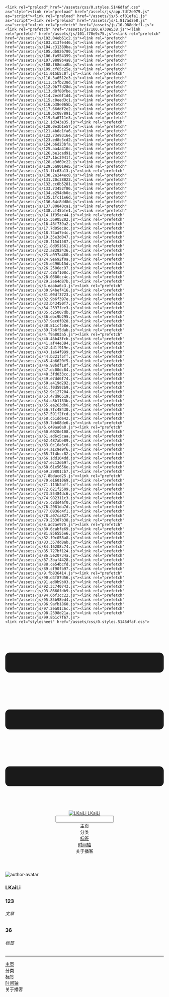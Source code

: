 <!DOCTYPE html>
<html lang="zh-CN">
  <head>
    <meta charset="utf-8">
    <meta name="viewport" content="width=device-width,initial-scale=1">
    <title>Other | LKaiLi</title>
    <meta name="generator" content="VuePress 1.8.2">
    <link rel="icon" href="https://pan.zealsay.com/blog/favicon.ico">
    <script language="javascript" type="text/javascript" src="https://cdn.bootcdn.net/ajax/libs/jquery/3.5.1/jquery.min.js"></script>
    <script language="javascript" type="text/javascript" src="/js/mouseClick.js"></script>
    <script>var _hmt = _hmt || [];
      (function() {
        var hm = document.createElement("script");
        hm.src = "https://hm.baidu.com/hm.js?61498f37b83812e7b85952d5feaaab47";
        var s = document.getElementsByTagName("script")[0]; 
        s.parentNode.insertBefore(hm, s);
      })();</script>
    <meta name="description" content="草 走 🤸 忽略">
    <meta name="viewport" content="width=device-width,initial-scale=1,user-scalable=no">
    
    <link rel="preload" href="/assets/css/0.styles.5146dfaf.css" as="style"><link rel="preload" href="/assets/js/app.7df2e979.js" as="script"><link rel="preload" href="/assets/js/5.cf81efa1.js" as="script"><link rel="preload" href="/assets/js/1.817ad2e8.js" as="script"><link rel="prefetch" href="/assets/js/10.988ddcf1.js"><link rel="prefetch" href="/assets/js/100.e730e538.js"><link rel="prefetch" href="/assets/js/101.f70e9c75.js"><link rel="prefetch" href="/assets/js/102.04eb61c2.js"><link rel="prefetch" href="/assets/js/103.813fe446.js"><link rel="prefetch" href="/assets/js/104.c31389ba.js"><link rel="prefetch" href="/assets/js/105.db826780.js"><link rel="prefetch" href="/assets/js/106.fa954399.js"><link rel="prefetch" href="/assets/js/107.9889b4a8.js"><link rel="prefetch" href="/assets/js/108.f68daa8b.js"><link rel="prefetch" href="/assets/js/109.cf65c25e.js"><link rel="prefetch" href="/assets/js/11.015b5c0f.js"><link rel="prefetch" href="/assets/js/110.3a6512e3.js"><link rel="prefetch" href="/assets/js/111.c6fb238d.js"><link rel="prefetch" href="/assets/js/112.9b77d28d.js"><link rel="prefetch" href="/assets/js/113.d8f80fbe.js"><link rel="prefetch" href="/assets/js/114.2ec6f1d4.js"><link rel="prefetch" href="/assets/js/115.c0eed3c1.js"><link rel="prefetch" href="/assets/js/116.b38e065b.js"><link rel="prefetch" href="/assets/js/117.66ddf2e2.js"><link rel="prefetch" href="/assets/js/118.bc087891.js"><link rel="prefetch" href="/assets/js/119.6a6711e3.js"><link rel="prefetch" href="/assets/js/12.1d343e35.js"><link rel="prefetch" href="/assets/js/120.0e3b1e57.js"><link rel="prefetch" href="/assets/js/121.4b6c1fa6.js"><link rel="prefetch" href="/assets/js/122.73e9316e.js"><link rel="prefetch" href="/assets/js/123.ed8c5cd2.js"><link rel="prefetch" href="/assets/js/124.b6d23bfa.js"><link rel="prefetch" href="/assets/js/125.aa4a416c.js"><link rel="prefetch" href="/assets/js/126.be1cad91.js"><link rel="prefetch" href="/assets/js/127.1bc3941f.js"><link rel="prefetch" href="/assets/js/128.e3d69c22.js"><link rel="prefetch" href="/assets/js/129.5a8019e5.js"><link rel="prefetch" href="/assets/js/13.ffc63a13.js"><link rel="prefetch" href="/assets/js/130.2a244ec8.js"><link rel="prefetch" href="/assets/js/131.20c38023.js"><link rel="prefetch" href="/assets/js/132.cc0b5281.js"><link rel="prefetch" href="/assets/js/133.73452f86.js"><link rel="prefetch" href="/assets/js/134.e294db0c.js"><link rel="prefetch" href="/assets/js/135.1fc11e6d.js"><link rel="prefetch" href="/assets/js/136.64c8dd8d.js"><link rel="prefetch" href="/assets/js/137.80840ca1.js"><link rel="prefetch" href="/assets/js/138.cf45bfe1.js"><link rel="prefetch" href="/assets/js/14.1f95ac44.js"><link rel="prefetch" href="/assets/js/15.36905202.js"><link rel="prefetch" href="/assets/js/16.46f739a2.js"><link rel="prefetch" href="/assets/js/17.7d05ec8c.js"><link rel="prefetch" href="/assets/js/18.74ad7e4c.js"><link rel="prefetch" href="/assets/js/19.35e3d047.js"><link rel="prefetch" href="/assets/js/20.f15d1587.js"><link rel="prefetch" href="/assets/js/21.8d951661.js"><link rel="prefetch" href="/assets/js/22.a8282436.js"><link rel="prefetch" href="/assets/js/23.a097a460.js"><link rel="prefetch" href="/assets/js/24.9e692f0a.js"><link rel="prefetch" href="/assets/js/25.e496b15d.js"><link rel="prefetch" href="/assets/js/26.2506ec97.js"><link rel="prefetch" href="/assets/js/27.c8af108c.js"><link rel="prefetch" href="/assets/js/28.0880cc4c.js"><link rel="prefetch" href="/assets/js/29.2e64d87b.js"><link rel="prefetch" href="/assets/js/3.eaaba6c3.js"><link rel="prefetch" href="/assets/js/30.94bef416.js"><link rel="prefetch" href="/assets/js/31.00df3723.js"><link rel="prefetch" href="/assets/js/32.9b6f397e.js"><link rel="prefetch" href="/assets/js/33.b43450f7.js"><link rel="prefetch" href="/assets/js/34.2397fee3.js"><link rel="prefetch" href="/assets/js/35.c25007db.js"><link rel="prefetch" href="/assets/js/36.ebc9b295.js"><link rel="prefetch" href="/assets/js/37.9ec0f028.js"><link rel="prefetch" href="/assets/js/38.811cf58e.js"><link rel="prefetch" href="/assets/js/39.7b6f5dab.js"><link rel="prefetch" href="/assets/js/4.f9a803a5.js"><link rel="prefetch" href="/assets/js/40.46b43fcb.js"><link rel="prefetch" href="/assets/js/41.af44e394.js"><link rel="prefetch" href="/assets/js/42.4d1f919e.js"><link rel="prefetch" href="/assets/js/43.1a64f999.js"><link rel="prefetch" href="/assets/js/44.b321f5ff.js"><link rel="prefetch" href="/assets/js/45.4b6620f5.js"><link rel="prefetch" href="/assets/js/46.98bdf18f.js"><link rel="prefetch" href="/assets/js/47.dc00dc84.js"><link rel="prefetch" href="/assets/js/48.3fd033cc.js"><link rel="prefetch" href="/assets/js/49.e7dd6f74.js"><link rel="prefetch" href="/assets/js/50.a419d292.js"><link rel="prefetch" href="/assets/js/51.f0d592b9.js"><link rel="prefetch" href="/assets/js/52.9c127204.js"><link rel="prefetch" href="/assets/js/53.47d96519.js"><link rel="prefetch" href="/assets/js/54.c8b1133b.js"><link rel="prefetch" href="/assets/js/55.ea263db6.js"><link rel="prefetch" href="/assets/js/56.7fc48430.js"><link rel="prefetch" href="/assets/js/57.591f2fcd.js"><link rel="prefetch" href="/assets/js/58.c51dde42.js"><link rel="prefetch" href="/assets/js/59.7eb08de6.js"><link rel="prefetch" href="/assets/js/6.c49aa0a0.js"><link rel="prefetch" href="/assets/js/60.6020e108.js"><link rel="prefetch" href="/assets/js/61.ad6c5caa.js"><link rel="prefetch" href="/assets/js/62.487abe89.js"><link rel="prefetch" href="/assets/js/63.0c16a3c6.js"><link rel="prefetch" href="/assets/js/64.a1c9e9f6.js"><link rel="prefetch" href="/assets/js/65.7f4bcc82.js"><link rel="prefetch" href="/assets/js/66.1dd104dd.js"><link rel="prefetch" href="/assets/js/67.ec12d69f.js"><link rel="prefetch" href="/assets/js/68.61e5656e.js"><link rel="prefetch" href="/assets/js/69.29801cb7.js"><link rel="prefetch" href="/assets/js/7.8bdacd25.js"><link rel="prefetch" href="/assets/js/70.e1601069.js"><link rel="prefetch" href="/assets/js/71.113b2aff.js"><link rel="prefetch" href="/assets/js/72.621f2509.js"><link rel="prefetch" href="/assets/js/73.55484dc6.js"><link rel="prefetch" href="/assets/js/74.982311c3.js"><link rel="prefetch" href="/assets/js/75.c8dd4af0.js"><link rel="prefetch" href="/assets/js/76.2081da7d.js"><link rel="prefetch" href="/assets/js/77.0936c4f1.js"><link rel="prefetch" href="/assets/js/78.a07ca827.js"><link rel="prefetch" href="/assets/js/79.23307b38.js"><link rel="prefetch" href="/assets/js/8.ad2ae975.js"><link rel="prefetch" href="/assets/js/80.6cabfe69.js"><link rel="prefetch" href="/assets/js/81.856555e6.js"><link rel="prefetch" href="/assets/js/82.f9c058a8.js"><link rel="prefetch" href="/assets/js/83.357dd8ab.js"><link rel="prefetch" href="/assets/js/84.16208c74.js"><link rel="prefetch" href="/assets/js/85.727bf124.js"><link rel="prefetch" href="/assets/js/86.5e20734a.js"><link rel="prefetch" href="/assets/js/87.3baf4428.js"><link rel="prefetch" href="/assets/js/88.ce54bcfd.js"><link rel="prefetch" href="/assets/js/89.cf90fb97.js"><link rel="prefetch" href="/assets/js/9.fb836414.js"><link rel="prefetch" href="/assets/js/90.d4f87d56.js"><link rel="prefetch" href="/assets/js/91.ed0b9b03.js"><link rel="prefetch" href="/assets/js/92.3c740743.js"><link rel="prefetch" href="/assets/js/93.8660fdb9.js"><link rel="prefetch" href="/assets/js/94.6bf3cc22.js"><link rel="prefetch" href="/assets/js/95.85b98ed4.js"><link rel="prefetch" href="/assets/js/96.9afb1860.js"><link rel="prefetch" href="/assets/js/97.2ea01c6c.js"><link rel="prefetch" href="/assets/js/98.2398d21a.js"><link rel="prefetch" href="/assets/js/99.8b1c7f67.js">
    <link rel="stylesheet" href="/assets/css/0.styles.5146dfaf.css">
  </head>
  <body>
    <div id="app" data-server-rendered="true"><div class="theme-container no-sidebar" data-v-57e19720><div data-v-57e19720><div id="loader-wrapper" class="loading-wrapper" data-v-d48f4d20 data-v-57e19720 data-v-57e19720><div class="loader-main" data-v-d48f4d20><div data-v-d48f4d20></div><div data-v-d48f4d20></div><div data-v-d48f4d20></div><div data-v-d48f4d20></div></div> <!----> <!----></div> <div class="password-shadow password-wrapper-out" style="display:none;" data-v-89477f7e data-v-57e19720 data-v-57e19720><h3 class="title" style="display:none;" data-v-89477f7e data-v-89477f7e>LKaiLi</h3> <!----> <label id="box" class="inputBox" style="display:none;" data-v-89477f7e data-v-89477f7e><input type="password" value="" data-v-89477f7e> <span data-v-89477f7e>Konck! Knock!</span> <button data-v-89477f7e>OK</button></label> <div class="footer" style="display:none;" data-v-89477f7e data-v-89477f7e><span data-v-89477f7e><i class="iconfont reco-theme" data-v-89477f7e></i> <a target="blank" href="https://vuepress-theme-reco.recoluan.com" data-v-89477f7e>vuePress-theme-reco</a></span> <span data-v-89477f7e><i class="iconfont reco-copyright" data-v-89477f7e></i> <a data-v-89477f7e><span data-v-89477f7e>LKaiLi</span>
            
          <span data-v-89477f7e>2021  - </span>
          2022
        </a></span></div></div> <div class="hide" data-v-57e19720><div data-v-57e19720><div id="smart" class="wrapper-page" style="background-image:url(https://jinyanlong-1305883696.cos.ap-hongkong.myqcloud.com/banner_image/banner_9.png);background-position-x:center;background-position-y:center;background-size:cover;background-repeat-x:no-repeat;background-repeat-y:no-repeat;" data-v-57e19720><header class="navbar" data-v-57e19720><div class="sidebar-button"><svg xmlns="http://www.w3.org/2000/svg" aria-hidden="true" role="img" viewBox="0 0 448 512" class="icon"><path fill="currentColor" d="M436 124H12c-6.627 0-12-5.373-12-12V80c0-6.627 5.373-12 12-12h424c6.627 0 12 5.373 12 12v32c0 6.627-5.373 12-12 12zm0 160H12c-6.627 0-12-5.373-12-12v-32c0-6.627 5.373-12 12-12h424c6.627 0 12 5.373 12 12v32c0 6.627-5.373 12-12 12zm0 160H12c-6.627 0-12-5.373-12-12v-32c0-6.627 5.373-12 12-12h424c6.627 0 12 5.373 12 12v32c0 6.627-5.373 12-12 12z"></path></svg></div> <a href="/" class="home-link router-link-active"><img src="/logo.png" alt="LKaiLi" class="logo"> <span class="site-name">LKaiLi</span></a> <div class="links"><div id="dayNightSwitch" class="generalWrapper" data-v-32f44868><a class="click" data-v-32f44868><div class="onOff daySwitch" data-v-32f44868><div class="star star1" data-v-32f44868></div> <div class="star star2" data-v-32f44868></div> <div class="star star3" data-v-32f44868></div> <div class="star star4" data-v-32f44868></div> <div class="star star5" data-v-32f44868></div> <div class="star sky" data-v-32f44868></div> <div class="sunMoon" data-v-32f44868><div class="crater crater1" data-v-32f44868></div> <div class="crater crater2" data-v-32f44868></div> <div class="crater crater3" data-v-32f44868></div> <div class="cloud part1" data-v-32f44868></div> <div class="cloud part2" data-v-32f44868></div></div></div></a></div> <div class="search-box"><i class="iconfont reco-search"></i> <input aria-label="Search" autocomplete="off" spellcheck="false" value=""> <!----></div> <nav class="nav-links can-hide"><div class="nav-item"><a href="/" class="nav-link"><i class="iconfont reco-home"></i>
  主页
</a></div><div class="nav-item"><div class="dropdown-wrapper"><a class="dropdown-title"><span class="title"><i class="iconfont reco-category"></i>
      分类
    </span> <span class="arrow right"></span></a> <ul class="nav-dropdown" style="display:none;"><li class="dropdown-item"><!----> <a href="/categories/JavaScript/" class="nav-link"><i class="iconfont undefined"></i>
  JavaScript
</a></li><li class="dropdown-item"><!----> <a href="/categories/GSAP/" class="nav-link"><i class="iconfont undefined"></i>
  GSAP
</a></li><li class="dropdown-item"><!----> <a href="/categories/Vite/" class="nav-link"><i class="iconfont undefined"></i>
  Vite
</a></li><li class="dropdown-item"><!----> <a href="/categories/Vscode/" class="nav-link"><i class="iconfont undefined"></i>
  Vscode
</a></li><li class="dropdown-item"><!----> <a href="/categories/TypeScript/" class="nav-link"><i class="iconfont undefined"></i>
  TypeScript
</a></li><li class="dropdown-item"><!----> <a href="/categories/Vue/" class="nav-link"><i class="iconfont undefined"></i>
  Vue
</a></li><li class="dropdown-item"><!----> <a href="/categories/Vue3/" class="nav-link"><i class="iconfont undefined"></i>
  Vue3
</a></li><li class="dropdown-item"><!----> <a href="/categories/RABC/" class="nav-link"><i class="iconfont undefined"></i>
  RABC
</a></li><li class="dropdown-item"><!----> <a href="/categories/axios/" class="nav-link"><i class="iconfont undefined"></i>
  axios
</a></li><li class="dropdown-item"><!----> <a href="/categories/小程序/" class="nav-link"><i class="iconfont undefined"></i>
  小程序
</a></li><li class="dropdown-item"><!----> <a href="/categories/Css/" class="nav-link"><i class="iconfont undefined"></i>
  Css
</a></li><li class="dropdown-item"><!----> <a href="/categories/other/" class="nav-link"><i class="iconfont undefined"></i>
  other
</a></li><li class="dropdown-item"><!----> <a href="/categories/uniapp/" class="nav-link"><i class="iconfont undefined"></i>
  uniapp
</a></li><li class="dropdown-item"><!----> <a href="/categories/three.js/" class="nav-link"><i class="iconfont undefined"></i>
  three.js
</a></li><li class="dropdown-item"><!----> <a href="/categories/vue-element-admin/" class="nav-link"><i class="iconfont undefined"></i>
  vue-element-admin
</a></li></ul></div></div><div class="nav-item"><a href="/tag/" class="nav-link"><i class="iconfont reco-tag"></i>
  标签
</a></div><div class="nav-item"><a href="/timeline/" class="nav-link"><i class="iconfont reco-date"></i>
  时间轴
</a></div><div class="nav-item"><div class="dropdown-wrapper"><a class="dropdown-title"><span class="title"><i class="iconfont reco-other"></i>
      关于播客
    </span> <span class="arrow right"></span></a> <ul class="nav-dropdown" style="display:none;"><li class="dropdown-item"><!----> <a href="/about/" class="nav-link"><i class="iconfont reco-mail"></i>
  关于我
</a></li><li class="dropdown-item"><!----> <a href="/other/" class="nav-link"><i class="iconfont reco-account"></i>
  联系我
</a></li></ul></div></div> <!----></nav></div></header> <div class="sidebar-mask" data-v-57e19720></div> <aside class="sidebar" data-v-57e19720><div class="personal-info-wrapper" data-v-03833281 data-v-57e19720><img src="https://jinyanlong-1305883696.cos.ap-hongkong.myqcloud.com/my_cat.png" alt="author-avatar" class="personal-img" data-v-03833281> <h3 class="name" data-v-03833281>
    LKaiLi
  </h3> <div class="num" data-v-03833281><div data-v-03833281><h3 data-v-03833281>123</h3> <h6 data-v-03833281>文章</h6></div> <div data-v-03833281><h3 data-v-03833281>36</h3> <h6 data-v-03833281>标签</h6></div></div> <hr data-v-03833281></div> <nav class="nav-links"><div class="nav-item"><a href="/" class="nav-link"><i class="iconfont reco-home"></i>
  主页
</a></div><div class="nav-item"><div class="dropdown-wrapper"><a class="dropdown-title"><span class="title"><i class="iconfont reco-category"></i>
      分类
    </span> <span class="arrow right"></span></a> <ul class="nav-dropdown" style="display:none;"><li class="dropdown-item"><!----> <a href="/categories/JavaScript/" class="nav-link"><i class="iconfont undefined"></i>
  JavaScript
</a></li><li class="dropdown-item"><!----> <a href="/categories/GSAP/" class="nav-link"><i class="iconfont undefined"></i>
  GSAP
</a></li><li class="dropdown-item"><!----> <a href="/categories/Vite/" class="nav-link"><i class="iconfont undefined"></i>
  Vite
</a></li><li class="dropdown-item"><!----> <a href="/categories/Vscode/" class="nav-link"><i class="iconfont undefined"></i>
  Vscode
</a></li><li class="dropdown-item"><!----> <a href="/categories/TypeScript/" class="nav-link"><i class="iconfont undefined"></i>
  TypeScript
</a></li><li class="dropdown-item"><!----> <a href="/categories/Vue/" class="nav-link"><i class="iconfont undefined"></i>
  Vue
</a></li><li class="dropdown-item"><!----> <a href="/categories/Vue3/" class="nav-link"><i class="iconfont undefined"></i>
  Vue3
</a></li><li class="dropdown-item"><!----> <a href="/categories/RABC/" class="nav-link"><i class="iconfont undefined"></i>
  RABC
</a></li><li class="dropdown-item"><!----> <a href="/categories/axios/" class="nav-link"><i class="iconfont undefined"></i>
  axios
</a></li><li class="dropdown-item"><!----> <a href="/categories/小程序/" class="nav-link"><i class="iconfont undefined"></i>
  小程序
</a></li><li class="dropdown-item"><!----> <a href="/categories/Css/" class="nav-link"><i class="iconfont undefined"></i>
  Css
</a></li><li class="dropdown-item"><!----> <a href="/categories/other/" class="nav-link"><i class="iconfont undefined"></i>
  other
</a></li><li class="dropdown-item"><!----> <a href="/categories/uniapp/" class="nav-link"><i class="iconfont undefined"></i>
  uniapp
</a></li><li class="dropdown-item"><!----> <a href="/categories/three.js/" class="nav-link"><i class="iconfont undefined"></i>
  three.js
</a></li><li class="dropdown-item"><!----> <a href="/categories/vue-element-admin/" class="nav-link"><i class="iconfont undefined"></i>
  vue-element-admin
</a></li></ul></div></div><div class="nav-item"><a href="/tag/" class="nav-link"><i class="iconfont reco-tag"></i>
  标签
</a></div><div class="nav-item"><a href="/timeline/" class="nav-link"><i class="iconfont reco-date"></i>
  时间轴
</a></div><div class="nav-item"><div class="dropdown-wrapper"><a class="dropdown-title"><span class="title"><i class="iconfont reco-other"></i>
      关于播客
    </span> <span class="arrow right"></span></a> <ul class="nav-dropdown" style="display:none;"><li class="dropdown-item"><!----> <a href="/about/" class="nav-link"><i class="iconfont reco-mail"></i>
  关于我
</a></li><li class="dropdown-item"><!----> <a href="/other/" class="nav-link"><i class="iconfont reco-account"></i>
  联系我
</a></li></ul></div></div> <!----></nav> <!----> </aside> <div class="password-shadow password-wrapper-in" style="display:none;" data-v-89477f7e data-v-57e19720><h3 class="title" style="display:none;" data-v-89477f7e data-v-89477f7e>Other</h3> <!----> <label id="box" class="inputBox" style="display:none;" data-v-89477f7e data-v-89477f7e><input type="password" value="" data-v-89477f7e> <span data-v-89477f7e>Konck! Knock!</span> <button data-v-89477f7e>OK</button></label> <div class="footer" style="display:none;" data-v-89477f7e data-v-89477f7e><span data-v-89477f7e><i class="iconfont reco-theme" data-v-89477f7e></i> <a target="blank" href="https://vuepress-theme-reco.recoluan.com" data-v-89477f7e>vuePress-theme-reco</a></span> <span data-v-89477f7e><i class="iconfont reco-copyright" data-v-89477f7e></i> <a data-v-89477f7e><span data-v-89477f7e>LKaiLi</span>
            
          <span data-v-89477f7e>2021  - </span>
          2022
        </a></span></div></div></div> <div data-v-57e19720><main class="page" style="padding-right:0;"><div class="page-title" style="display:none;"><h1 class="title"></h1> <div class="page-info" data-v-0efa1f05><i class="iconfont reco-account" data-v-0efa1f05><span data-v-0efa1f05>LKaiLi</span></i> <!----> <i class="iconfont reco-eye" data-v-0efa1f05><span id="/blogs/other/第一篇文章.md" data-flag-title="Your Article Title" class="leancloud-visitors" data-v-0efa1f05><a class="leancloud-visitors-count" style="font-size:.9rem;font-weight:normal;color:#999;"></a></span></i> <!----></div></div> <!----> <footer class="page-edit" style="display:none;"><!----> <!----></footer> <!----> <!----> <!----></main> <!----></div></div></div></div></div><div class="global-ui"><div class="back-to-ceiling" style="right:1rem;bottom:6rem;width:2.5rem;height:2.5rem;border-radius:.25rem;line-height:2.5rem;display:none;" data-v-c6073ba8 data-v-c6073ba8><svg t="1574745035067" viewBox="0 0 1024 1024" version="1.1" xmlns="http://www.w3.org/2000/svg" p-id="5404" class="icon" data-v-c6073ba8><path d="M526.60727968 10.90185116a27.675 27.675 0 0 0-29.21455937 0c-131.36607665 82.28402758-218.69155461 228.01873535-218.69155402 394.07834331a462.20625001 462.20625001 0 0 0 5.36959153 69.94390903c1.00431239 6.55289093-0.34802892 13.13561351-3.76865779 18.80351572-32.63518765 54.11355614-51.75690182 118.55860487-51.7569018 187.94566865a371.06718723 371.06718723 0 0 0 11.50484808 91.98906777c6.53300375 25.50556257 41.68394495 28.14064038 52.69160883 4.22606766 17.37162448-37.73630017 42.14135425-72.50938081 72.80769204-103.21549295 2.18761121 3.04276886 4.15646224 6.24463696 6.40373557 9.22774369a1871.4375 1871.4375 0 0 0 140.04691725 5.34970492 1866.36093723 1866.36093723 0 0 0 140.04691723-5.34970492c2.24727335-2.98310674 4.21612437-6.18497483 6.3937923-9.2178004 30.66633723 30.70611158 55.4360664 65.4791928 72.80769147 103.21549355 11.00766384 23.91457269 46.15860503 21.27949489 52.69160879-4.22606768a371.15156223 371.15156223 0 0 0 11.514792-91.99901164c0-69.36717486-19.13165746-133.82216804-51.75690182-187.92578088-3.42062944-5.66790279-4.76302748-12.26056868-3.76865837-18.80351632a462.20625001 462.20625001 0 0 0 5.36959269-69.943909c-0.00994388-166.08943902-87.32547796-311.81420293-218.6915546-394.09823051zM605.93803103 357.87693858a93.93749974 93.93749974 0 1 1-187.89594924 6.1e-7 93.93749974 93.93749974 0 0 1 187.89594924-6.1e-7z" p-id="5405" data-v-c6073ba8></path><path d="M429.50777625 765.63860547C429.50777625 803.39355007 466.44236686 1000.39046097 512.00932183 1000.39046097c45.56695499 0 82.4922232-197.00623328 82.5015456-234.7518555 0-37.75494459-36.9345906-68.35043303-82.4922232-68.34111062-45.57627738-0.00932239-82.52019037 30.59548842-82.51086798 68.34111062z" p-id="5406" data-v-c6073ba8></path></svg></div><div></div><APlayer audio="" fixed="true" mini="true" theme="#647ea0" loop="loop" order="list" preload="auto" volume="0.3" mutex="true" lrc-type="0" list-folded="true" list-max-height="250" storage-name="vuepress-plugin-meting" id="aplayer-fixed"></APlayer><div id="goTop" class="hide-cat" data-v-bf92849a></div><div class="kanbanniang" data-v-5775ee02><div class="banniang-container" style="display:;" data-v-5775ee02><div class="messageBox" style="right:68px;bottom:190px;display:none;" data-v-5775ee02>
      欢迎来到 LKaiLi
    </div> <div class="operation" style="right:90px;bottom:40px;display:none;" data-v-5775ee02><i class="kbnfont kbn-ban-home ban-home" data-v-5775ee02></i> <i class="kbnfont kbn-ban-message message" data-v-5775ee02></i> <i class="kbnfont kbn-ban-close close" data-v-5775ee02></i> <a target="_blank" href="https://vuepress-theme-reco.recoluan.com/views/plugins/kanbanniang.html" data-v-5775ee02><i class="kbnfont kbn-ban-info info" data-v-5775ee02></i></a> <i class="kbnfont kbn-ban-theme skin" style="display:none;" data-v-5775ee02></i></div> <canvas id="banniang" width="120" height="322" class="live2d" style="right:90px;bottom:-20px;opacity:0.9;" data-v-5775ee02></canvas></div> <div class="showBanNiang" style="display:none;" data-v-5775ee02>
    看板娘
  </div></div></div></div>
    <script src="/assets/js/app.7df2e979.js" defer></script><script src="/assets/js/5.cf81efa1.js" defer></script><script src="/assets/js/1.817ad2e8.js" defer></script>
  </body>
</html>
